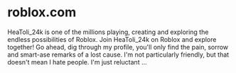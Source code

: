 # roblox.com
HeaToli_24k is one of the millions playing, creating and exploring the endless possibilities of Roblox. Join HeaToli_24k on Roblox and explore together! Go ahead, dig through my profile, you'll only find the pain, sorrow and smart-ase remarks of a lost cause. I'm not particularly friendly, but that doesn't mean I hate people. I'm just reluctant ...
